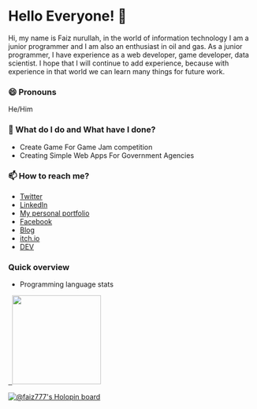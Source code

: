 # Hello Everyone! 👋

Hi, my name is Faiz nurullah, in the world of information technology I am a junior programmer and I am also an enthusiast in oil and gas. As a junior programmer, I have experience as a web developer, game developer, data scientist. I hope that I will continue to add experience, because with experience in that world we can learn many things for future work.

### 😄 Pronouns
He/Him

### 🌱 What do I do and What have I done? 
- Create Game For Game Jam competition
- Creating Simple Web Apps For Government Agencies

### 📫 How to reach me?
- [Twitter](https://twitter.com/Faiznurullah_75) 
- [LinkedIn](https://www.linkedin.com/in/faiznurullah/) 
- [My personal portfolio](https://faiznurullah.xyz) 
- [Facebook](https://web.facebook.com/faiznurullah66) 
- [Blog](https://www.blogger.com/profile/02478102505792010827)
- [itch.io](https://grakody.itch.io/)
- [DEV](https://dev.to/faiznurullah)



### Quick overview

- Programming language stats
<a href="https://github.com/faiznurullah">

&nbsp; 
  <img height="180em" src="https://github-readme-stats-eight-theta.vercel.app/api/top-langs/?username=faiznurullah&layout=compact&langs_count=8&theme=algolia"/>

</a>

</p>

[![@faiz777's Holopin board](https://holopin.me/faiz777)](https://holopin.io/@faiz777)


